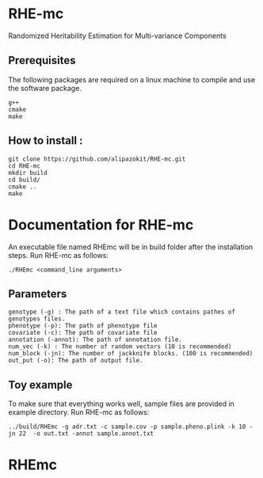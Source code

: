 # RHE-mc
Randomized Heritability Estimation for Multi-variance Components



## Prerequisites
The following packages are required on a linux machine to compile and use the software package.
```
g++
cmake
make
```

## How to install :

```
git clone https://github.com/alipazokit/RHE-mc.git
cd RHE-mc
mkdir build
cd build/
cmake ..
make
```

# Documentation for RHE-mc
An executable file named RHEmc will be in build folder after the installation steps. Run RHE-mc as follows:
 ```
 ./RHEmc <command_line arguments>
```
## Parameters

```
genotype (-g) : The path of a text file which contains pathes of genotypes files.
phenotype (-p): The path of phenotype file
covariate (-c): The path of covariate file
annotation (-annot): The path of annotation file.
num_vec (-k) : The number of random vectors (10 is recommended)
num_block (-jn): The number of jackknife blocks. (100 is recommended)
out_put (-o): The path of output file.

```
## Toy example 
To make sure that everything works well, sample files are provided in example directory. Run RHE-mc as follows:
```
../build/RHEmc -g adr.txt -c sample.cov -p sample.pheno.plink -k 10 -jn 22  -o out.txt -annot sample.annot.txt
```




# RHEmc

